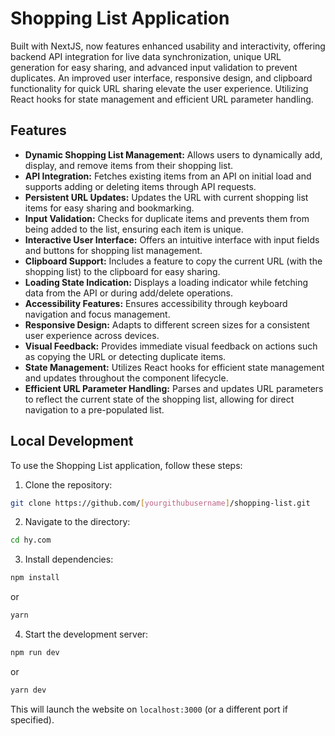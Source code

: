 # Shopping List Application

Built with NextJS, now features enhanced usability and interactivity, offering backend API integration for live data synchronization, unique URL generation for easy sharing, and advanced input validation to prevent duplicates. An improved user interface, responsive design, and clipboard functionality for quick URL sharing elevate the user experience. Utilizing React hooks for state management and efficient URL parameter handling.

## Features

-   **Dynamic Shopping List Management:** Allows users to dynamically add, display, and remove items from their shopping list.
-   **API Integration:** Fetches existing items from an API on initial load and supports adding or deleting items through API requests.
-   **Persistent URL Updates:** Updates the URL with current shopping list items for easy sharing and bookmarking.
-   **Input Validation:** Checks for duplicate items and prevents them from being added to the list, ensuring each item is unique.
-   **Interactive User Interface:** Offers an intuitive interface with input fields and buttons for shopping list management.
-   **Clipboard Support:** Includes a feature to copy the current URL (with the shopping list) to the clipboard for easy sharing.
-   **Loading State Indication:** Displays a loading indicator while fetching data from the API or during add/delete operations.
-   **Accessibility Features:** Ensures accessibility through keyboard navigation and focus management.
-   **Responsive Design:** Adapts to different screen sizes for a consistent user experience across devices.
-   **Visual Feedback:** Provides immediate visual feedback on actions such as copying the URL or detecting duplicate items.
-   **State Management:** Utilizes React hooks for efficient state management and updates throughout the component lifecycle.
-   **Efficient URL Parameter Handling:** Parses and updates URL parameters to reflect the current state of the shopping list, allowing for direct navigation to a pre-populated list.

## Local Development

To use the Shopping List application, follow these steps:

1. Clone the repository:

```bash
git clone https://github.com/[yourgithubusername]/shopping-list.git
```

2. Navigate to the directory:

```bash
cd hy.com
```

3. Install dependencies:

```bash
npm install
```

or

```bash
yarn
```

4. Start the development server:

```bash
npm run dev
```

or

```bash
yarn dev
```

This will launch the website on `localhost:3000` (or a different port if specified).
